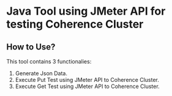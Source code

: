# Java Tool using JMeter API for testing Coherence Cluster

## How to Use?
This tool contains 3 functionalies:
1. Generate Json Data.
2. Execute Put Test using JMeter API to Coherence Cluster.
3. Execute Get Test using JMeter API to Coherence Cluster.
